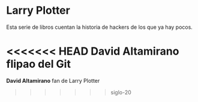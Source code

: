 # Larry Plotter

Esta serie de libros cuentan la historia de hackers de los que ya hay pocos.

<<<<<<< HEAD
**David Altamirano** flipao del Git
=======
**David Altamirano** fan de Larry Plotter
>>>>>>> siglo-20
